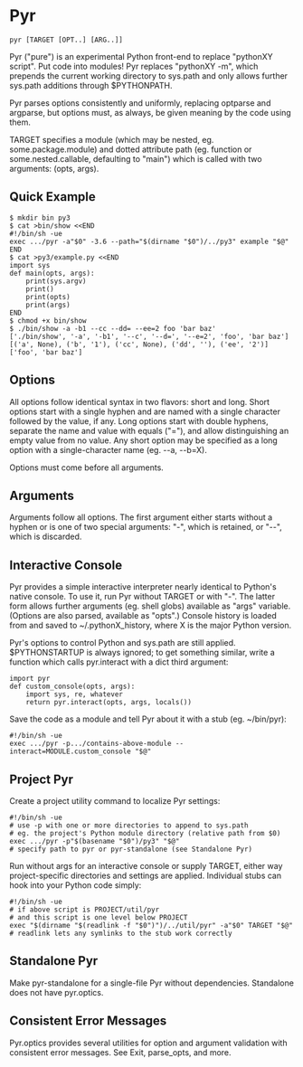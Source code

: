 Pyr
===

    pyr [TARGET [OPT..] [ARG..]]

Pyr ("pure") is an experimental Python front-end to replace "pythonXY script".  Put code into modules!  Pyr replaces "pythonXY -m", which prepends the current working directory to sys.path and only allows further sys.path additions through $PYTHONPATH.

Pyr parses options consistently and uniformly, replacing optparse and argparse, but options must, as always, be given meaning by the code using them.

TARGET specifies a module (which may be nested, eg. some.package.module) and dotted attribute path (eg. function or some.nested.callable, defaulting to "main") which is called with two arguments: (opts, args).

## Quick Example

    $ mkdir bin py3
    $ cat >bin/show <<END
    #!/bin/sh -ue
    exec .../pyr -a"$0" -3.6 --path="$(dirname "$0")/../py3" example "$@"
    END
    $ cat >py3/example.py <<END
    import sys
    def main(opts, args):
        print(sys.argv)
        print()
        print(opts)
        print(args)
    END
    $ chmod +x bin/show
    $ ./bin/show -a -b1 --cc --dd= --ee=2 foo 'bar baz'
    ['./bin/show', '-a', '-b1', '--c', '--d=', '--e=2', 'foo', 'bar baz']
    [('a', None), ('b', '1'), ('cc', None), ('dd', ''), ('ee', '2')]
    ['foo', 'bar baz']

## Options

All options follow identical syntax in two flavors: short and long.  Short options start with a single hyphen and are named with a single character followed by the value, if any.  Long options start with double hyphens, separate the name and value with equals ("="), and allow distinguishing an empty value from no value.  Any short option may be specified as a long option with a single-character name (eg. --a, --b=X).

Options must come before all arguments.

## Arguments

Arguments follow all options.  The first argument either starts without a hyphen or is one of two special arguments: "-", which is retained, or "--", which is discarded.

## Interactive Console

Pyr provides a simple interactive interpreter nearly identical to Python's native console.  To use it, run Pyr without TARGET or with "-".  The latter form allows further arguments (eg. shell globs) available as "args" variable.  (Options are also parsed, available as "opts".)  Console history is loaded from and saved to ~/.pythonX\_history, where X is the major Python version.

Pyr's options to control Python and sys.path are still applied.  $PYTHONSTARTUP is always ignored; to get something similar, write a function which calls pyr.interact with a dict third argument:

    import pyr
    def custom_console(opts, args):
        import sys, re, whatever
        return pyr.interact(opts, args, locals())

Save the code as a module and tell Pyr about it with a stub (eg. ~/bin/pyr):

    #!/bin/sh -ue
    exec .../pyr -p.../contains-above-module --interact=MODULE.custom_console "$@"

## Project Pyr

Create a project utility command to localize Pyr settings:

    #!/bin/sh -ue
    # use -p with one or more directories to append to sys.path
    # eg. the project's Python module directory (relative path from $0)
    exec .../pyr -p"$(basename "$0")/py3" "$@"
    # specify path to pyr or pyr-standalone (see Standalone Pyr)

Run without args for an interactive console or supply TARGET, either way project-specific directories and settings are applied.  Individual stubs can hook into your Python code simply:

    #!/bin/sh -ue
    # if above script is PROJECT/util/pyr
    # and this script is one level below PROJECT
    exec "$(dirname "$(readlink -f "$0")")/../util/pyr" -a"$0" TARGET "$@"
    # readlink lets any symlinks to the stub work correctly

## Standalone Pyr

Make pyr-standalone for a single-file Pyr without dependencies.  Standalone does not have pyr.optics.

## Consistent Error Messages

Pyr.optics provides several utilities for option and argument validation with consistent error messages.  See Exit, parse\_opts, and more.
